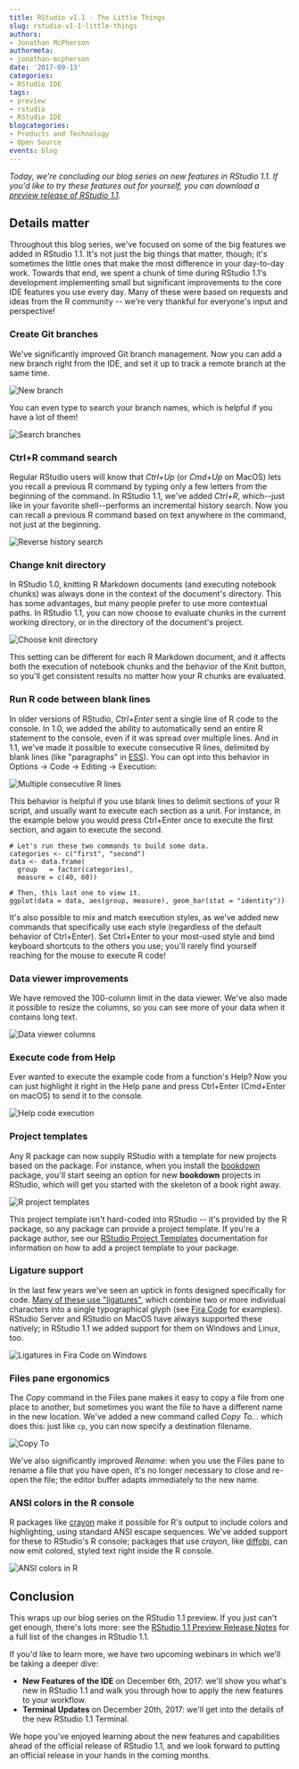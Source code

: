 ```yaml
---
title: RStudio v1.1 - The Little Things
slug: rstudio-v1-1-little-things
authors:
- Jonathan McPherson
authormeta: 
- jonathan-mcpherson
date: '2017-09-13'
categories:
- RStudio IDE
tags:
- preview
- rstudio
- RStudio IDE
blogcategories:
- Products and Technology
- Open Source
events: blog
---
```



*Today, we're concluding our blog series on new features in RStudio 1.1. If you'd like to try these features out for yourself, you can download a [preview release of RStudio 1.1](https://www.rstudio.com/products/rstudio/download/preview/).*

## Details matter

Throughout this blog series, we've focused on some of the big features we added in RStudio 1.1. It's not just the big things that matter, though; it's sometimes the little ones that make the most difference in your day-to-day work. Towards that end, we spent a chunk of time during RStudio 1.1's development implementing small but significant improvements to the core IDE features you use every day. Many of these were based on requests and ideas from the R community -- we're very thankful for everyone's input and perspective!

### Create Git branches

We've significantly improved Git branch management. Now you can add a new branch right from the IDE, and set it up to track a remote branch at the same time.

![New branch](2017-09-13-new-branch.png)

You can even type to search your branch names, which is helpful if you have a lot of them!

![Search branches](2017-09-13-search-branches.png)

### Ctrl+R command search

Regular RStudio users will know that *Ctrl+Up* (or *Cmd+Up* on MacOS) lets you recall a previous R command by typing only a few letters from the beginning of the command. In RStudio 1.1, we've added *Ctrl+R*, which--just like in your favorite shell--performs an incremental history search. Now you can recall a previous R command based on text anywhere in the command, not just at the beginning.

![Reverse history search](2017-09-13-ctrl-r.png)

### Change knit directory

In RStudio 1.0, knitting R Markdown documents (and executing notebook chunks) was always done in the context of the document's directory. This has some advantages, but many people prefer to use more contextual paths. In RStudio 1.1, you can now choose to evaluate chunks in the current working directory, or in the directory of the document's project.

![Choose knit directory](2017-09-13-knit-directory.png)

This setting can be different for each R Markdown document, and it affects both the execution of notebook chunks and the behavior of the Knit button, so you'll get consistent results no matter how your R chunks are evaluated.

### Run R code between blank lines

In older versions of RStudio, *Ctrl+Enter* sent a single line of R code to the console. In 1.0, we added the ability to automatically send an entire R statement to the console, even if it was spread over multiple lines. And in 1.1, we've made it possible to execute consecutive R lines, delimited by blank lines (like "paragraphs" in [ESS](https://ess.r-project.org/)). You can opt into this behavior in Options -> Code -> Editing -> Execution:

![Multiple consecutive R lines](2017-09-13-consecutive-lines.png)

This behavior is helpful if you use blank lines to delimit sections of your R script, and usually want to execute each section as a unit. For instance, in the example below you would press Ctrl+Enter once to execute the first section, and again to execute the second.

```{{r}}
# Let's run these two commands to build some data.
categories <- c("first", "second")
data <- data.frame(
  group   = factor(categories),
  measure = c(40, 60))

# Then, this last one to view it.
ggplot(data = data, aes(group, measure), geom_bar(stat = "identity"))
```

It's also possible to mix and match execution styles, as we've added new commands that specifically use each style (regardless of the default behavior of Ctrl+Enter). Set Ctrl+Enter to your most-used style and bind keyboard shortcuts to the others you use; you'll rarely find yourself reaching for the mouse to execute R code!

### Data viewer improvements

We have removed the 100-column limit in the data viewer. We've also made it possible to resize the columns, so you can see more of your data when it contains long text.

![Data viewer columns](2017-09-13-resize-columns.png)

### Execute code from Help

Ever wanted to execute the example code from a function's Help? Now you can just highlight it right in the Help pane and press Ctrl+Enter (Cmd+Enter on macOS) to send it to the console.

![Help code execution](2017-09-13-execute-help.png)

### Project templates

Any R package can now supply RStudio with a template for new projects based on the package. For instance, when you install the [bookdown](https://bookdown.org/yihui/bookdown/) package, you'll start seeing an option for new **bookdown** projects in RStudio, which will get you started with the skeleton of a book right away.

![R project templates](2017-09-13-project-templates.png)

This project template isn't hard-coded into RStudio -- it's provided by the R package, so any package can provide a project template. If you're a package author, see our [RStudio Project Templates](https://rstudio.github.io/rstudio-extensions/rstudio_project_templates.html) documentation for information on how to add a project template to your package.

### Ligature support

In the last few years we've seen an uptick in fonts designed specifically for code. [Many of these use "ligatures"](https://www.hanselman.com/blog/MonospacedProgrammingFontsWithLigatures.aspx), which combine two or more individual characters into a single typographical glyph (see [Fira Code](https://github.com/tonsky/FiraCode) for examples). RStudio Server and RStudio on MacOS have always supported these natively; in RStudio 1.1 we added support for them on Windows and Linux, too.

![Ligatures in Fira Code on Windows](2017-09-13-ligatures.png)

### Files pane ergonomics

The *Copy* command in the Files pane makes it easy to copy a file from one place to another, but sometimes you want the file to have a different name in the new location. We've added a new command called *Copy To...* which does this: just like `cp`, you can now specify a destination filename.

![Copy To](2017-09-13-files-pane.png)

We've also significantly improved *Rename*: when you use the Files pane to rename a file that you have open, it's no longer necessary to close and re-open the file; the editor buffer adapts immediately to the new name. 

### ANSI colors in the R console

R packages like [crayon](https://cran.r-project.org/web/packages/crayon/index.html) make it possible for R's output to include colors and highlighting, using standard ANSI escape sequences. We've added support for these to RStudio's R console; packages that use *crayon*, like [diffobj](https://cran.r-project.org/web/packages/diffobj/index.html), can now emit colored, styled text right inside the R console.

![ANSI colors in R](2017-09-13-crayon.png)

## Conclusion

This wraps up our blog series on the RStudio 1.1 preview. If you just can't get enough, there's lots more: see the [RStudio 1.1 Preview Release Notes](https://www.rstudio.com/products/rstudio/download/preview-release-notes/) for a full list of the changes in RStudio 1.1.

If you'd like to learn more, we have two upcoming webinars in which we'll be taking a deeper dive:

- **New Features of the IDE** on December 6th, 2017: we'll show you what's new in RStudio 1.1 and walk you through how to apply the new features to your workflow.
- **Terminal Updates** on December 20th, 2017: we'll get into the details of the new RStudio 1.1 Terminal.

We hope you've enjoyed learning about the new features and capabilities ahead of the official release of RStudio 1.1, and we look forward to putting an official release in your hands in the coming months.


